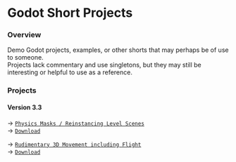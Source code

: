 # Godot Short Projects
### Overview
Demo Godot projects, examples, or other shorts that may perhaps be of use to someone.  
Projects lack commentary and use singletons, but they may still be interesting or helpful to use as a reference.
### Projects
#### Version 3.3
→ [`Physics Masks / Reinstancing Level Scenes`](https://github.com/Yuminous/Godot-Shorts/tree/main/3.3%20%E2%86%92%20Changing%20Level%20Scenes%20with%20Instancing)  
→ [`Download`](https://github.com/Yuminous/Godot-Shorts/raw/main/ZIP/3.3-ChangingLevelScenesInstancing.zip)

→ [`Rudimentary 3D Movement including Flight`](https://github.com/Yuminous/Godot-Shorts/tree/main/3.3%20%E2%86%92%20Rudimentary%203D%20Movement%20incl.%20Flight)  
→ [`Download`](https://github.com/Yuminous/Godot-Shorts/raw/main/ZIP/3.3-Rudimentary3DMovementFlight.zip)
